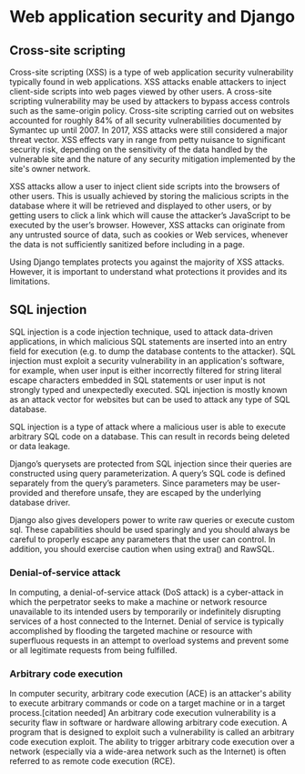 # Web application security and Django

## Cross-site scripting

Cross-site scripting (XSS) is a type of web application security vulnerability typically found in web applications. XSS attacks enable attackers to inject client-side scripts into web pages viewed by other users. A cross-site scripting vulnerability may be used by attackers to bypass access controls such as the same-origin policy. Cross-site scripting carried out on websites accounted for roughly 84% of all security vulnerabilities documented by Symantec up until 2007. In 2017, XSS attacks were still considered a major threat vector. XSS effects vary in range from petty nuisance to significant security risk, depending on the sensitivity of the data handled by the vulnerable site and the nature of any security mitigation implemented by the site's owner network.

XSS attacks allow a user to inject client side scripts into the browsers of other users. This is usually achieved by storing the malicious scripts in the database where it will be retrieved and displayed to other users, or by getting users to click a link which will cause the attacker’s JavaScript to be executed by the user’s browser. However, XSS attacks can originate from any untrusted source of data, such as cookies or Web services, whenever the data is not sufficiently sanitized before including in a page.

Using Django templates protects you against the majority of XSS attacks. However, it is important to understand what protections it provides and its limitations.

## SQL injection

SQL injection is a code injection technique, used to attack data-driven applications, in which malicious SQL statements are inserted into an entry field for execution (e.g. to dump the database contents to the attacker). SQL injection must exploit a security vulnerability in an application's software, for example, when user input is either incorrectly filtered for string literal escape characters embedded in SQL statements or user input is not strongly typed and unexpectedly executed. SQL injection is mostly known as an attack vector for websites but can be used to attack any type of SQL database.

SQL injection is a type of attack where a malicious user is able to execute arbitrary SQL code on a database. This can result in records being deleted or data leakage.

Django’s querysets are protected from SQL injection since their queries are constructed using query parameterization. A query’s SQL code is defined separately from the query’s parameters. Since parameters may be user-provided and therefore unsafe, they are escaped by the underlying database driver.

Django also gives developers power to write raw queries or execute custom sql. These capabilities should be used sparingly and you should always be careful to properly escape any parameters that the user can control. In addition, you should exercise caution when using extra() and RawSQL.

### Denial-of-service attack

In computing, a denial-of-service attack (DoS attack) is a cyber-attack in which the perpetrator seeks to make a machine or network resource unavailable to its intended users by temporarily or indefinitely disrupting services of a host connected to the Internet. Denial of service is typically accomplished by flooding the targeted machine or resource with superfluous requests in an attempt to overload systems and prevent some or all legitimate requests from being fulfilled.

### Arbitrary code execution

In computer security, arbitrary code execution (ACE) is an attacker's ability to execute arbitrary commands or code on a target machine or in a target process.[citation needed] An arbitrary code execution vulnerability is a security flaw in software or hardware allowing arbitrary code execution. A program that is designed to exploit such a vulnerability is called an arbitrary code execution exploit. The ability to trigger arbitrary code execution over a network (especially via a wide-area network such as the Internet) is often referred to as remote code execution (RCE).
